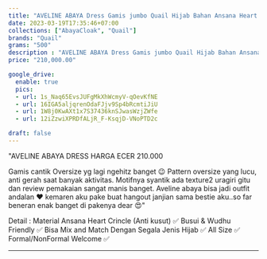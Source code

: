 ```yaml
---
title: "AVELINE ABAYA Dress Gamis jumbo Quail Hijab Bahan Ansana Heart Crincle"
date: 2023-03-19T17:35:46+07:00
collections: ["AbayaCloak", "Quail"]
brands: "Quail"
grams: "500"
description : "AVELINE ABAYA Dress Gamis jumbo Quail Hijab Bahan Ansana Heart Crincle"
price: "210,000.00"

google_drive:
  enable: true
  pics:
  - url: 1s_Naq65EvsJUFgMkXhWcmyV-qOevKfNE
  - url: 16IGA5aljqrenOdaFJjv9Sp4bRcmtiJiU
  - url: 1W8j0KwAXt1x7S37436knSJwasWzjZWfe
  - url: 12iZzwiXPRDfALjR_F-KsqjD-VNoPTD2c

draft: false
---
```


"AVELINE ABAYA DRESS 
HARGA ECER  210.000

Gamis cantik Oversize yg lagi ngehitz banget 😉 Pattern oversize yang lucu, anti gerah saat banyak aktivitas.
Motifnya syantik ada texture2 uragiri gitu dan review pemakaian sangat manis banget. Aveline abaya bisa jadi outfit andalan ❤️ kemaren aku pake buat hangout janjian sama bestie aku..so far beneran enak banget di pakenya dear 😍"

Detail : 
Material Ansana Heart Crincle (Anti kusut) ✅
Busui & Wudhu Friendly ✅
Bisa Mix and Match Dengan Segala Jenis Hijab ✅
All Size ✅
Formal/NonFormal Welcome ✅



----    
     
